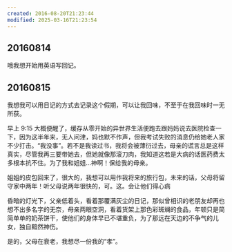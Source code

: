 ```yaml
---
created: 2016-08-20T21:23:44
modified: 2025-03-16T21:23:54
---
```


## 20160814

哦我想开始用英语写回记。

## 20160815

我想我可以用日记的方式去记录这个假期，可以让我回味，不至于在我回味时一无所获。

早上 9:15 大概便醒了，缓存从零开始的异世界生活便跑去跟妈妈说去医院检查一下，因为这半年来，无人问津，妈也默不作声，但我考试失败的消息仍给她老人家不少打击。“我没事”。若不是我读过书，我将会被薄衍过去，母亲的谎言总是这样真实，尽管我再三要带她去，但她就像那滚刀肉，我知道这若是大病的话医药费太多根本抗不住。为了我和姐姐…神啊！保给我的母亲。

姐姐的皮包回来了，很大的，我想可以用作我将来的旅行包，未来的话，父母将留守家中两年！听父母说两年很快的，可。这。会让他们得心病

昏暗的灯光下，父亲低着头，看着那覆满灰尘的日记，那似曾相识的老朋友却再也想不出多名字的无奈，母亲两眼空洞，看着货架上那色彩斑斓的食品，年顿只是简简单单的奶茶饼干，使他们的身体早已不堪重负，为了那远在天边的不争气的儿女，独自黯然神伤。

是的，父母在衰老，我想尽一份我的“孝”。
